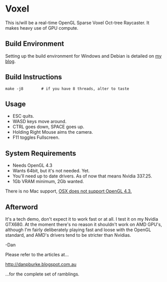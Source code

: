 Voxel
=====
This is/will be a real-time OpenGL Sparse Voxel Oct-tree Raycaster.
It makes heavy use of GPU compute.

Build Environment
-----------------
Setting up the build environment for Windows and Debian is detailed on [my
blog](http://danpburke.blogspot.com.au/2013/11/shadertoy-like-opencl-kernel-tester.html).

Build Instructions
------------------
    make -j8		# if you have 8 threads, alter to taste

Usage
-----
* ESC quits.
* WASD keys move around.
* CTRL goes down, SPACE goes up.
* Holding Right Mouse aims the camera.
* F11 toggles Fullscreen.

System Requirements
-------------------
* Needs OpenGL 4.3
* Wants 64bit, but it's not needed. Yet.
* You'll need up to date drivers. As of now that means Nvidia 337.25.
* 1Gb VRAM minimum, 2Gb wanted.

There is no Mac support, [OSX does not support OpenGL
4.3.](https://developer.apple.com/graphicsimaging/opengl/capabilities/)


Afterword
---------
It's a tech demo, don't expect it to work fast or at all.
I test it on my Nvidia GTX680. At the moment there's no reason it
shouldn't work on AMD GPU's, although I'm fairly deliberately playing fast and
loose with the OpenGL standard, and AMD's drivers tend to be stricter than
Nvidias.

-Dan

Please refer to the articles at...

http://danpburke.blogspot.com.au

...for the complete set of ramblings.


